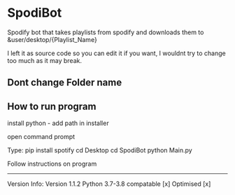 # SpodiBot
Spodify bot that takes playlists from spodify and downloads them to &user/desktop/{Playlist_Name}

I left it as source code so you can edit it if you want, I wouldnt try to change too much as it may break.

Dont change Folder name 
----------------
How to run program
----------------
install python - add path in installer 

open command prompt 

Type:
pip install spotify
cd Desktop
cd SpodiBot
python Main.py

Follow instructions on program 

-----------------


Version Info:
Version 1.1.2
Python 3.7-3.8 compatable [x]
Optimised [x]
